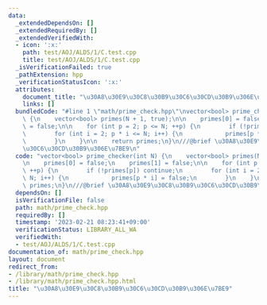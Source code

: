 ```yaml
---
data:
  _extendedDependsOn: []
  _extendedRequiredBy: []
  _extendedVerifiedWith:
  - icon: ':x:'
    path: test/AOJ/ALDS/1/C.test.cpp
    title: test/AOJ/ALDS/1/C.test.cpp
  _isVerificationFailed: true
  _pathExtension: hpp
  _verificationStatusIcon: ':x:'
  attributes:
    document_title: "\u30A8\u30E9\u30C8\u30B9\u30C6\u30CD\u30B9\u306E\u7BE9"
    links: []
  bundledCode: "#line 1 \"math/prime_check.hpp\"\nvector<bool> prime_checker(int N)\
    \ {\n    vector<bool> primes(N + 1, true);\n\n    primes[0] = false;\n    primes[1]\
    \ = false;\n\n    for (int p = 2; p <= N; ++p) {\n        if (!primes[p]) continue;\n\
    \        for (int i = 2; p * i <= N; i++) {\n            primes[p * i] = false;\n\
    \        }\n    }\n\n    return primes;\n}\n///@brief \u30A8\u30E9\u30C8\u30B9\
    \u30C6\u30CD\u30B9\u306E\u7BE9\n"
  code: "vector<bool> prime_checker(int N) {\n    vector<bool> primes(N + 1, true);\n\
    \n    primes[0] = false;\n    primes[1] = false;\n\n    for (int p = 2; p <= N;\
    \ ++p) {\n        if (!primes[p]) continue;\n        for (int i = 2; p * i <=\
    \ N; i++) {\n            primes[p * i] = false;\n        }\n    }\n\n    return\
    \ primes;\n}\n///@brief \u30A8\u30E9\u30C8\u30B9\u30C6\u30CD\u30B9\u306E\u7BE9"
  dependsOn: []
  isVerificationFile: false
  path: math/prime_check.hpp
  requiredBy: []
  timestamp: '2023-02-21 08:23:41+09:00'
  verificationStatus: LIBRARY_ALL_WA
  verifiedWith:
  - test/AOJ/ALDS/1/C.test.cpp
documentation_of: math/prime_check.hpp
layout: document
redirect_from:
- /library/math/prime_check.hpp
- /library/math/prime_check.hpp.html
title: "\u30A8\u30E9\u30C8\u30B9\u30C6\u30CD\u30B9\u306E\u7BE9"
---
```

